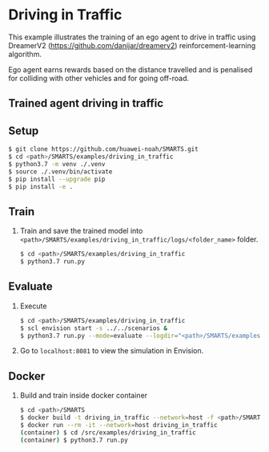 # Driving in Traffic
This example illustrates the training of an ego agent to drive in traffic using DreamerV2 (https://github.com/danijar/dreamerv2) reinforcement-learning algorithm.

Ego agent earns rewards based on the distance travelled and is penalised for colliding with other vehicles and for going off-road.

## Trained agent driving in traffic


## Setup
```bash
$ git clone https://github.com/huawei-noah/SMARTS.git
$ cd <path>/SMARTS/examples/driving_in_traffic
$ python3.7 -m venv ./.venv
$ source ./.venv/bin/activate
$ pip install --upgrade pip
$ pip install -e .
```

## Train
1. Train and save the trained model into `<path>/SMARTS/examples/driving_in_traffic/logs/<folder_name>` folder.
    ```bash
    $ cd <path>/SMARTS/examples/driving_in_traffic
    $ python3.7 run.py 
    ```

## Evaluate
1. Execute
    ```bash
    $ cd <path>/SMARTS/examples/driving_in_traffic
    $ scl envision start -s ../../scenarios &
    $ python3.7 run.py --mode=evaluate --logdir="<path>/SMARTS/examples/driving_in_traffic/logs/<folder_name>" --head
    ```
1. Go to `localhost:8081` to view the simulation in Envision.


## Docker
1. Build and train inside docker container
    ```bash
    $ cd <path>/SMARTS
    $ docker build -t driving_in_traffic --network=host -f <path>/SMARTS/examples/driving_in_traffic/Dockerfile <path>/SMARTS
    $ docker run --rm -it --network=host driving_in_traffic
    (container) $ cd /src/examples/driving_in_traffic
    (container) $ python3.7 run.py
    ```